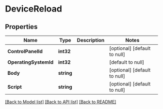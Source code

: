# DeviceReload

## Properties
Name | Type | Description | Notes
------------ | ------------- | ------------- | -------------
**ControlPanelId** | **int32** |  | [optional] [default to null]
**OperatingSystemId** | **int32** |  | [default to null]
**Body** | **string** |  | [optional] [default to null]
**Script** | **string** |  | [optional] [default to null]

[[Back to Model list]](../README.md#documentation-for-models) [[Back to API list]](../README.md#documentation-for-api-endpoints) [[Back to README]](../README.md)


